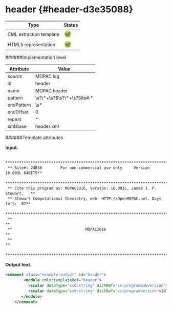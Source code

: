 # header {#header-d3e35088}


| Type                                                                                                                                                                                                  | Status                                                                                                                                                                                                |
|----|----|
| CML extraction template                                                                                                                                                                               | ![](/imgs/Total.png)                                                                                                                                                                                  |
| HTML5 representation                                                                                                                                                                                  | ![](/imgs/Total.png)                                                                                                                                                                                  |

######Implementation level

| Attribute                                                                                                                                                                                             | Value                                                                                                                                                                                                 |
|----|----|
| *source*                                                                                                                                                                                              | MOPAC log                                                                                                                                                                                             |
| id                                                                                                                                                                                                    | header                                                                                                                                                                                                |
| name                                                                                                                                                                                                  | MOPAC header                                                                                                                                                                                          |
| pattern                                                                                                                                                                                               | \\s?\\\*+\\s?\$\\s?\\\*+\\s?Site\#.\*                                                                                                                                                                 |
| endPattern                                                                                                                                                                                            | \\s\*                                                                                                                                                                                                 |
| endOffset                                                                                                                                                                                             | 0                                                                                                                                                                                                     |
| repeat                                                                                                                                                                                                | \*                                                                                                                                                                                                    |
| xml:base                                                                                                                                                                                              | header.xml                                                                                                                                                                                            |

######Template attributes

**Input.**

     *******************************************************************************
     ** Site#: 24836        For non-commercial use only     Version 16.093L 64BITS**
     *******************************************************************************
     ** Cite this program as: MOPAC2016, Version: 16.093L, James J. P. Stewart,   **
     ** Stewart Computational Chemistry, web: HTTP://OpenMOPAC.net. Days left:  87**
     *******************************************************************************
     **                                                                           **
     **                                MOPAC2016                                  **
     **                                                                           **
     *******************************************************************************

        

**Output text.**

```xml
<comment class="example.output" id="header">
        <module cmlx:templateRef="header">
          <scalar dataType="xsd:string" dictRef="cc:programSubversion">16.093L 64BITS</scalar>
          <scalar dataType="xsd:string" dictRef="cc:programVersion">2016</scalar>
       </module>     
    </comment>
```
